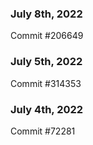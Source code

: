 ### July 8th, 2022

Commit #206649

### July 5th, 2022

Commit #314353


### July 4th, 2022

Commit #72281
